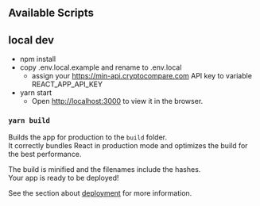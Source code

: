 ## Available Scripts

## local dev

-   npm install
-   copy .env.local.example and rename to .env.local
    -   assign your https://min-api.cryptocompare.com API key to variable REACT_APP_API_KEY
-   yarn start
    -   Open [http://localhost:3000](http://localhost:3000) to view it in the browser.

### `yarn build`

Builds the app for production to the `build` folder.\
It correctly bundles React in production mode and optimizes the build for the best performance.

The build is minified and the filenames include the hashes.\
Your app is ready to be deployed!

See the section about [deployment](https://facebook.github.io/create-react-app/docs/deployment) for more information.

